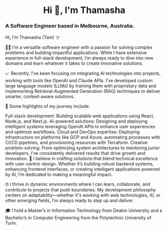 <h1 align="center">Hi 👋, I'm Thamasha</h1>
<h3 align="left">A Software Engineer based in Melbourne, Australia.</h3>

Hi, I’m Thamasha (Tam) ツ

👨‍💻 I’m a versatile software engineer with a passion for solving complex problems and building impactful applications. While I have extensive experience in full-stack development, I’m always ready to dive into new domains and learn whatever it takes to create innovative solutions.

📈 Recently, I’ve been focusing on integrating AI technologies into projects, working with tools like OpenAI and Claude APIs. I’ve developed custom large language models (LLMs) by training them with proprietary data and implementing Retrieval-Augmented Generation (RAG) techniques to deliver smarter, context-aware solutions.

🌟 Some highlights of my journey include:

Full-stack development: Building scalable web applications using React, Node.js, and Next.js.
AI-powered solutions: Designing and deploying intelligent systems leveraging OpenAI APIs to enhance user experiences and optimize workflows.
Cloud and DevOps expertise: Deploying infrastructure on platforms like GCP and Azure, automating processes with CI/CD pipelines, and provisioning resources with Terraform.
Creative problem-solving: From optimizing system architectures to mentoring junior developers, I’ve consistently delivered results that drive growth and innovation.
💭 I believe in crafting solutions that blend technical excellence with user-centric design. Whether it’s building robust backend systems, enhancing frontend interfaces, or creating intelligent applications powered by AI, I’m dedicated to making a meaningful impact.

🤓 I thrive in dynamic environments where I can learn, collaborate, and contribute to projects that push boundaries. My development philosophy centers on adaptability—whether it's working with web technologies, AI, or other emerging fields, I’m always ready to step up and deliver.

🎓 I hold a Master’s in Information Technology from Deakin University and a Bachelor’s in Computer Engineering from the Polytechnic University of Turin.
